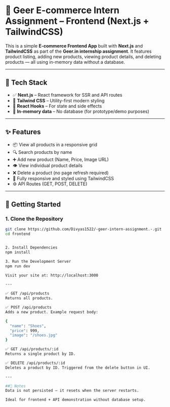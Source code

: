 # 🛒 Geer E-commerce Intern Assignment – Frontend (Next.js + TailwindCSS)

This is a simple **E-commerce Frontend App** built with **Next.js** and **TailwindCSS** as part of the **Geer.in internship assignment**. It features product listing, adding new products, viewing product details, and deleting products — all using in-memory data without a database.

---

## 🔧 Tech Stack

- ✅ **Next.js** – React framework for SSR and API routes  
- 🎨 **Tailwind CSS** – Utility-first modern styling  
- 🧠 **React Hooks** – For state and side effects  
- 📁 **In-memory data** – No database (for prototype/demo purposes)

---

## ✨ Features

- 📦 View all products in a responsive grid  
- 🔍 Search products by name  
- ➕ Add new product (Name, Price, Image URL)  
- 👁️ View individual product details  
- ❌ Delete a product (no page refresh required)  
- 🎨 Fully responsive and styled using TailwindCSS  
- ⚙️ API Routes (GET, POST, DELETE)

---

## 🚀 Getting Started

### 1. Clone the Repository

```bash
git clone https://github.com/Divyas1522/-geer-intern-assignment.-.git
cd frontend


2. Install Dependencies
npm install

3. Run the Development Server
npm run dev

Visit your site at: http://localhost:3000

---

✅ GET /api/products
Returns all products.

✅ POST /api/products
Adds a new product. Example request body:

{
  "name": "Shoes",
  "price": 999,
  "image": "/shoes.jpg"
}

✅ GET /api/products/:id
Returns a single product by ID.

✅ DELETE /api/products/:id
Deletes a product by ID. Triggered from the delete button in UI.

---

##📌 Notes
Data is not persisted — it resets when the server restarts.

Ideal for frontend + API demonstration without database setup.





